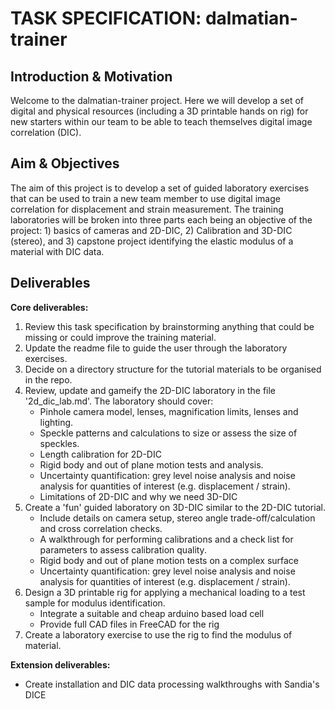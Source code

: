 # TASK SPECIFICATION: dalmatian-trainer

## Introduction & Motivation
Welcome to the dalmatian-trainer project. Here we will develop a set of digital and physical resources (including a 3D printable hands on rig) for new starters within our team to be able to teach themselves digital image correlation (DIC).

## Aim & Objectives
The aim of this project is to develop a set of guided laboratory exercises that can be used to train a new team member to use digital image correlation for displacement and strain measurement. The training laboratories will be broken into three parts each being an objective of the project: 1) basics of cameras and 2D-DIC, 2) Calibration and 3D-DIC (stereo), and 3) capstone project identifying the elastic modulus of a material with DIC data.

## Deliverables
**Core deliverables:**
1. Review this task specification by brainstorming anything that could be missing or could improve the training material.
2. Update the readme file to guide the user through the laboratory exercises.
3. Decide on a directory structure for the tutorial materials to be organised in the repo.
4. Review, update and gameify the 2D-DIC laboratory in the file '2d_dic_lab.md'. The laboratory should cover:
    - Pinhole camera model, lenses, magnification limits, lenses and lighting.
    - Speckle patterns and calculations to size or assess the size of speckles.
    - Length calibration for 2D-DIC
    - Rigid body and out of plane motion tests and analysis.
    - Uncertainty quantification: grey level noise analysis and noise analysis for quantities of interest (e.g. displacement / strain).
    - Limitations of 2D-DIC and why we need 3D-DIC
5. Create a 'fun' guided laboratory on 3D-DIC similar to the 2D-DIC tutorial.
    - Include details on camera setup, stereo angle trade-off/calculation and cross correlation checks.
    - A walkthrough for performing calibrations and a check list for parameters to assess calibration quality.
    - Rigid body and out of plane motion tests on a complex surface
    - Uncertainty quantification: grey level noise analysis and noise analysis for quantities of interest (e.g. displacement / strain).
6. Design a 3D printable rig for applying a mechanical loading to a test sample for modulus identification.
    - Integrate a suitable and cheap arduino based load cell
    - Provide full CAD files in FreeCAD for the rig
7. Create a laboratory exercise to use the rig to find the modulus of material.

**Extension deliverables:**
- Create installation and DIC data processing walkthroughs with Sandia's DICE


